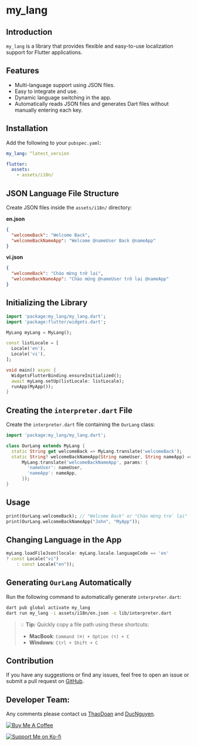 # my\_lang

## Introduction

`my_lang` is a library that provides flexible and easy-to-use localization support for Flutter applications.

## Features

- Multi-language support using JSON files.
- Easy to integrate and use.
- Dynamic language switching in the app.
- Automatically reads JSON files and generates Dart files without manually entering each key.

## Installation

Add the following to your `pubspec.yaml`:

```yaml
my_lang: ^latest_version

flutter:
  assets:
    - assets/i18n/
```

## JSON Language File Structure

Create JSON files inside the `assets/i18n/` directory:

**en.json**

```json
{
  "welcomeBack": "Welcome Back",
  "welcomeBackNameApp": "Welcome @nameUser Back @nameApp"
}
```

**vi.json**

```json
{
  "welcomeBack": "Chào mừng trở lại",
  "welcomeBackNameApp": "Chào mừng @nameUser trở lại @nameApp"
}
```

## Initializing the Library

```dart
import 'package:my_lang/my_lang.dart';
import 'package:flutter/widgets.dart';

MyLang myLang = MyLang();

const listLocale = [
  Locale('en'),
  Locale('vi'),
];

void main() async {
  WidgetsFlutterBinding.ensureInitialized();
  await myLang.setUp(listLocale: listLocale);
  runApp(MyApp());
}
```

## Creating the `interpreter.dart` File

Create the `interpreter.dart` file containing the `OurLang` class:

```dart
import 'package:my_lang/my_lang.dart';

class OurLang extends MyLang {
  static String get welcomeBack => MyLang.translate('welcomeBack');
  static String? welcomeBackNameApp(String nameUser, String nameApp) =>
      MyLang.translate('welcomeBackNameApp', params: {
        'nameUser': nameUser,
        'nameApp': nameApp,
      });
}
```

## Usage

```dart
print(OurLang.welcomeBack); // "Welcome Back" or "Chào mừng trở lại"
print(OurLang.welcomeBackNameApp("John", "MyApp"));
```

## Changing Language in the App

```dart
myLang.loadFileJson(locale: myLang.locale.languageCode == 'en'
? const Locale("vi")
    : const Locale("en"));
```

## Generating `OurLang` Automatically

Run the following command to automatically generate `interpreter.dart`:

```sh
dart pub global activate my_lang
dart run my_lang -i assets/i18n/en.json -o lib/interpreter.dart
```

> 💡 **Tip:** Quickly copy a file path using these shortcuts:
> - **MacBook**: `Command (⌘) + Option (⌥) + C`
> - **Windows**: `Ctrl + Shift + C`


## Contribution

If you have any suggestions or find any issues, feel free to open an issue or submit a pull request on [GitHub](https://github.com/your-repo/my_lang).

## Developer Team:

Any comments please contact us [ThaoDoan](https://github.com/mia140602) and [DucNguyen](https://github.com/ngmduc2012).

[![Buy Me A Coffee](https://cdn.buymeacoffee.com/buttons/v2/default-orange.png)](https://buymeacoffee.com/ducmng12g)

[![Support Me on Ko-fi](https://storage.ko-fi.com/cdn/kofi6.png?v=6)](https://ko-fi.com/I2I81AEJG8)









